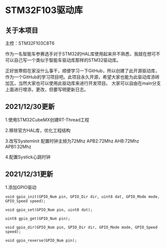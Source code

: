 # STM32F103驱动库

## 关于本项目
主控：STM32F103C8T6

作为一名智能车参赛选手对于STM32的HAL库使用起来并不熟悉，我就在想可不可以自己写一个类似于智能车驱动库那样的STM32驱动库。

正好放寒假在家没什么事干，顺便学习一下GitHub，所以创建了此开源驱动库，作为一个GitHub的学习项目吧。此项目永久开源，希望大家也能为此驱动库添砖加瓦，当然大家也可以使用此驱动库来进行开发项目。
大家可以自由在main分支上面进行增添，更改，但要写明更新日志。


## 2021/12/30更新
1.使用STM32CubeMX创建RT-Thread工程

2.移除官方HAL库，优化工程结构

3.改写SystemInit    配置时钟主频为72Mhz APB2:72Mhz AHB:72Mhz APB1:32Mhz

4.配置Systick心跳时钟


## 2021/12/31更新
1.添加GPIO驱动

    void gpio_init(GPIO_Num pin, GPIO_Dir dir, uint8 dat, GPIO_Mode mode, GPIO_Speed speed);

    void gpio_set(GPIO_Num pin, uint8 dat);

    uint8 gpio_get(GPIO_Num pin);

    void gpio_dir(GPIO_Num pin, GPIO_Dir dir, GPIO_Mode mode, GPIO_Speed speed);

    void gpio_reverse(GPIO_Num pin);
